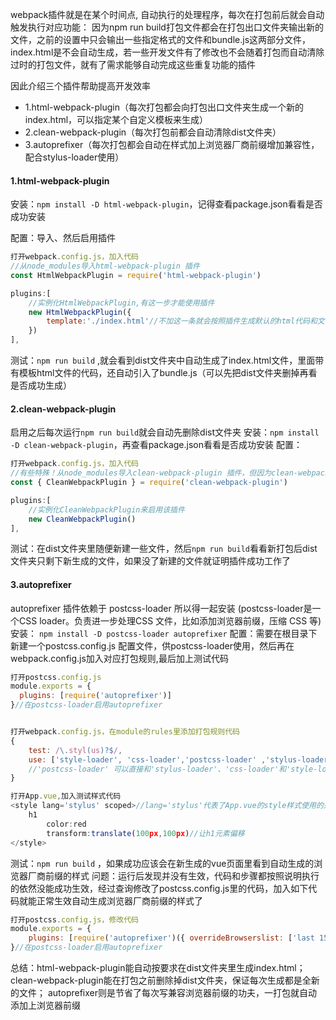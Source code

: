 webpack插件就是在某个时间点, 自动执行的处理程序，每次在打包前后就会自动触发执行对应功能：
因为npm run build打包文件都会在打包出口文件夹输出新的文件，之前的设置中只会输出一些指定格式的文件和bundle.js这两部分文件，index.html是不会自动生成，若一些开发文件有了修改也不会随着打包而自动清除过时的打包文件，就有了需求能够自动完成这些重复功能的插件

因此介绍三个插件帮助提高开发效率
- 1.html-webpack-plugin（每次打包都会向打包出口文件夹生成一个新的index.html，可以指定某个自定义模板来生成）
- 2.clean-webpack-plugin（每次打包前都会自动清除dist文件夹）
- 3.autoprefixer（每次打包都会自动在样式加上浏览器厂商前缀增加兼容性，配合stylus-loader使用）


#### 1.html-webpack-plugin
安装：`npm install -D html-webpack-plugin`，记得查看package.json看看是否成功安装
    
配置：导入、然后启用插件
```js
打开webpack.config.js，加入代码
//从node_modules导入html-webpack-plugin 插件
const HtmlWebpackPlugin = require('html-webpack-plugin')

plugins:[
    //实例化HtmlWebpackPlugin,有这一步才能使用插件
    new HtmlWebpackPlugin({
        template:'./index.html'//不加这一条就会按照插件生成默认的html代码和文件，html里只会生成绑定bundle.js代码而不会有其他代码，实际应用中经常会有指定生成内容的需求，所以给插件指定一个照着写的html模板文件（在指定位置上必须要有这个模板文件，模板文件里不需要引用bundle.js）
    })
],
```

测试：`npm run build` ,就会看到dist文件夹中自动生成了index.html文件，里面带有模板html文件的代码，还自动引入了bundle.js（可以先把dist文件夹删掉再看是否成功生成）


#### 2.clean-webpack-plugin
启用之后每次运行`npm run build`就会自动先删除dist文件夹
安装：`npm install -D clean-webpack-plugin`，再查看package.json看看是否成功安装
配置：
```js
打开webpack.config.js，加入代码
//有些特殊！从node_modules导入clean-webpack-plugin 插件，但因为clean-webpack-plugin引出来的是个对象，所以用es6结构赋值来提取出 CleanWebpackPlugin 的构造函数，才能够正常地引入这个插件
const { CleanWebpackPlugin } = require('clean-webpack-plugin')

plugins:[
    //实例化CleanWebpackPlugin来启用该插件
    new CleanWebpackPlugin()
],
```
测试：在dist文件夹里随便新建一些文件，然后`npm run build`看看新打包后dist文件夹只剩下新生成的文件，如果没了新建的文件就证明插件成功工作了

#### 3.autoprefixer
autoprefixer 插件依赖于 postcss-loader 所以得一起安装
(postcss-loader是一个CSS loader。负责进一步处理CSS 文件，比如添加浏览器前缀，压缩 CSS 等)
安装： `npm install -D postcss-loader autoprefixer`
配置：需要在根目录下新建一个postcss.config.js 配置文件，供postcss-loader使用，然后再在webpack.config.js加入对应打包规则,最后加上测试代码
```js
打开postcss.config.js 
module.exports = {
  plugins: [require('autoprefixer')]
}//在postcss-loader启用autoprefixer


打开webpack.config.js，在module的rules里添加打包规则代码
{
    test: /\.styl(us)?$/,
    use: ['style-loader', 'css-loader','postcss-loader' ,'stylus-loader']
    //'postcss-loader' 可以直接和'stylus-loader'、'css-loader'和'style-loader'配合使用，在stylus文件转化成css文件之后再用postcss-loader的autoprefixer来添加不同厂商的样式前缀
}

打开App.vue,加入测试样式代码
<style lang='stylus' scoped>//lang='stylus'代表了App.vue的style样式使用的是stylus语法，scoped代表了这些样式只会在本文件生效，style标签里的语法就按照stylus写就行了（需要注意下因为vscode插件省略了{}和; ）
    h1
        color:red
        transform:translate(100px,100px)//让h1元素偏移
</style>
```

测试：`npm run build` ，如果成功应该会在新生成的vue页面里看到自动生成的浏览器厂商前缀的样式
问题：运行后发现并没有生效，代码和步骤都按照说明执行的依然没能成功生效，经过查询修改了postcss.config.js里的代码，加入如下代码就能正常生效自动生成浏览器厂商前缀的样式了
```js
打开postcss.config.js，修改代码
module.exports = {
    plugins: [require('autoprefixer')({ overrideBrowserslist: ['last 15 versions'] })]
}//在postcss-loader启用autoprefixer
```



总结：html-webpack-plugin能自动按要求在dist文件夹里生成index.html；
clean-webpack-plugin能在打包之前删除掉dist文件夹，保证每次生成都是全新的文件；
autoprefixer则是节省了每次写兼容浏览器前缀的功夫，一打包就自动添加上浏览器前缀